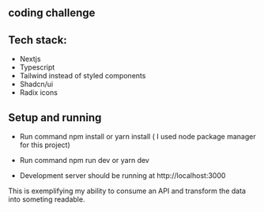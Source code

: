 ## coding challenge

## Tech stack: 
- Nextjs
- Typescript
- Tailwind instead of styled components
- Shadcn/ui
- Radix icons

## Setup and running

- Run command npm install or yarn install ( I used node package manager for this project) 

- Run command npm run dev or yarn dev

- Development server should be running at http://localhost:3000 

This is exemplifying my ability to consume an API and transform the data into someting readable.


